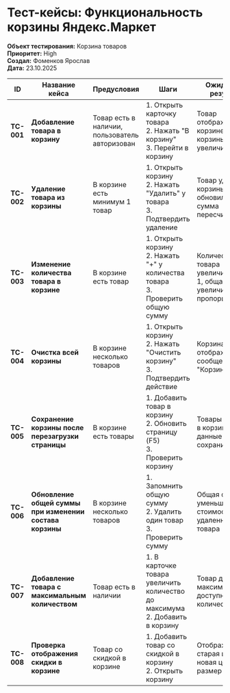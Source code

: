 # Тест-кейсы: Функциональность корзины Яндекс.Маркет

**Объект тестирования:** Корзина товаров  
**Приоритет:** High  
**Создал:** Фоменков Ярослав  
**Дата:** 23.10.2025

| ID | Название кейса | Предусловия | Шаги | Ожидаемый результат | Статус | Примечания |
|----|----------------|-------------|------|-------------------|--------|------------|
| **TC-001** | **Добавление товара в корзину** | Товар есть в наличии, пользователь авторизован | 1. Открыть карточку товара<br>2. Нажать "В корзину"<br>3. Перейти в корзину | Товар отображается в корзине, счетчик корзины увеличился на 1 | ✅ Pass | |
| **TC-002** | **Удаление товара из корзины** | В корзине есть минимум 1 товар | 1. Открыть корзину<br>2. Нажать "Удалить" у товара<br>3. Подтвердить удаление | Товар удален из корзины, счетчик обновился, сумма пересчитана | ✅ Pass | |
| **TC-003** | **Изменение количества товара в корзине** | В корзине есть товар | 1. Открыть корзину<br>2. Нажать "+" у количества товара<br>3. Проверить общую сумму | Количество товара увеличилось на 1, общая сумма увеличилась пропорционально | ✅ Pass | |
| **TC-004** | **Очистка всей корзины** | В корзине несколько товаров | 1. Открыть корзину<br>2. Нажать "Очистить корзину"<br>3. Подтвердить действие | Корзина пуста, отображается сообщение "Корзина пуста" | ✅ Pass | |
| **TC-005** | **Сохранение корзины после перезагрузки страницы** | В корзине есть товары | 1. Добавить товар в корзину<br>2. Обновить страницу (F5)<br>3. Проверить корзину | Товары остались в корзине, данные сохранились | ✅ Pass | |
| **TC-006** | **Обновление общей суммы при изменении состава корзины** | В корзине несколько товаров | 1. Запомнить общую сумму<br>2. Удалить один товар<br>3. Проверить сумму | Общая сумма уменьшилась на стоимость удаленного товара | ✅ Pass | |
| **TC-007** | **Добавление товара с максимальным количеством** | Товар есть в наличии | 1. В карточке товара увеличить количество до максимума<br>2. Добавить в корзину | Товар добавлен с максимальным доступным количеством | ✅ Pass | Макс. количество: 10 шт. |
| **TC-008** | **Проверка отображения скидки в корзине** | Товар со скидкой в корзине | 1. Добавить товар со скидкой в корзину<br>2. Открыть корзину | Отображается старая цена, новая цена и размер скидки | ✅ Pass | |
